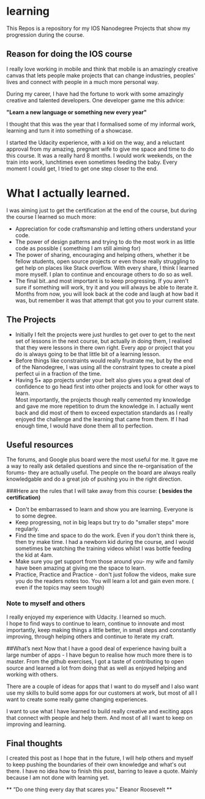 # learning
This Repos is a repository for my IOS Nanodegree Projects that show my progression during the course. 

## Reason for doing the IOS course
I really love working in mobile and think that mobile is an amazingly creative canvas that lets people make projects that can change industries, peoples' lives and connect with people in a much more personal way. 

During my career, I have had the fortune to work with some amazingly creative and talented developers.  One developer game me this advice:

**"Learn a new language or something new every year"**  

I thought that this was the year that I formalised some of my informal work, learning and turn it into something of a showcase.  

I started the Udacity experience, with a kid on the way, and a reluctant approval from my amazing, pregnant wife to give me space and time to do this course.  It was a really hard 8 months.  I would work weekends, on the train into work, lunchtimes even sometimes feeding the baby. Every moment I could get, I tried to get one step closer to the end. 

# What I actually learned.
I was aiming just to get the certification at the end of the course, but during the course I learned so much more: 
* Appreciation for code craftsmanship and letting others understand your code. 
* The power of design patterns and trying to do the most work in as little code as possible ( something I am still aiming for)
* The power of sharing, encouraging and helping others, whether it be fellow students, open source projects or even those really struggling to get help on places like Stack overflow.  With every share, I think I learned more myself. I plan to continue and encourage others to do so as well.  
* The final bit..and most important is to keep progressing. If you aren't sure if something will work, try it and you will always be able to iterate it.  Months from now, you will look back at the code and laugh at how bad it was, but remember it was that attempt that got you to your current state.  

## The Projects
- Initially I felt the projects were just hurdles to get over to get to the next set of lessons in the next course, but actually in doing them, I realised that they were lessons in there own right.   Every app or project that you do is always going to be that little bit of a learning lesson. 
- Before things like constraints would really frustrate me, but by the end of the Nanodegree,  I was using all the constraint types to create a pixel perfect ui in a fraction of the time.   
- Having 5+ app projects under your belt also gives you a great deal of confidence to go head first into other projects and look for other ways to learn.  
Most importantly, the projects though really cemented my knowledge and gave me more repetition to drum the knowledge in. I actually went back and did most of them  to exceed expectation standards as I really enjoyed the challenge and the learning that came from them.  If I had enough time, I would have done them all to perfection.

## Useful resources
The forums, and Google plus board were the most useful for me. It gave me a way to really ask detailed questions and since the re-organisation of the forums- they are actually useful. The people on the board are always really knowledgable and do a great job of pushing you in the right direction. 

###Here are the rules that I will take away from this course: 
**( besides the certification)**
- Don't be embarrassed to learn and show you are learning. Everyone is to some degree. 
- Keep progressing, not in big leaps but try to do "smaller steps" more regularly. 
- Find the time  and space to do the work. Even if you don't think there is, then try make time.  I had a newborn kid during the course, and I would sometimes be watching the training videos whilst I was bottle feeding the kid at 4am. 
- Make sure you get support from those around you- my wife and family have been amazing at giving me the space to learn. 
- Practice, Practice and Practice - don't just follow the videos, make sure you do the readers notes too.  You will learn a lot and gain even more. ( even if the topics may seem tough) 

### Note to myself and others 
I really enjoyed my experience with Udacity.  I learned so much.   
I hope to find ways to continue to learn, continue to innovate and most importantly, keep making things a little better, in small steps and constantly improving, through helping others and continue to iterate my craft.  

##What’s next
Now that I have a good deal of experience having built a large number of apps - I have begun to realise  how much more there is to master.  From the github exercises, I got a taste of contributing to open source and learned a lot from doing that as well as enjoyed helping and working with others.  

There are a couple of ideas for apps that I want to do myself and I also want use my skills to build some apps for our customers at work, but most of all I want to create some really game changing experiences. 

I want to use what I have learned to build really creative and exciting apps that connect with people and help them.  And most of all I want to keep on improving and learning.  

## Final thoughts
I created this post as I hope that in the future, I will help others and myself to keep pushing the boundaries of their own knowledge and what's out there.  I have no idea how to finish this post, barring to leave a quote.  Mainly because I am not done with learning yet.


** ”Do one thing every day that scares you." Eleanor Roosevelt **

